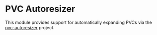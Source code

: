 # PVC Autoresizer

This module provides support for automatically expanding PVCs via the [pvc-autoresizer](https://github.com/topolvm/pvc-autoresizer) project.
